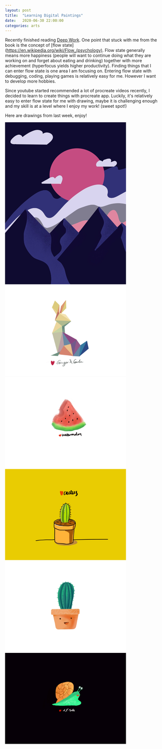 ```yaml
---
layout: post
title:  "Learning Digital Paintings"
date:   2020-06-30 22:00:00
categories: arts
---
```


Recently finished reading [Deep Work](https://www.amazon.com/Deep-Work-Focused-Success-Distracted/dp/1455586692). One point that stuck with me from the book is the concept of [flow state](https://en.wikipedia.org/wiki/Flow_(psychology). Flow state generally means more happiness (people will want to continue doing what they are working on and forget about eating and drinking) together with more achievement (hyperfocus yields higher productivity). Finding
things that I can enter flow state is one area I am focusing on. Entering flow state with debugging, coding, playing games is relatively easy for me. However I want to develop more hobbies.

Since youtube started recommended a lot of procreate videos recently, I decided to learn to create things with procreate app. Luckily, it's relatively easy to enter flow state for me with drawing, maybe it is challenging enough and my skill is at a level where I enjoy my work! (sweet spot!)

Here are drawings from last week, enjoy!

<img src="/assets/IMG_0040.jpg" alt="Mountains and Moon" width="400"/>
<img src="/assets/IMG_0041.jpg" alt="Bunny" width="400"/>
<img src="/assets/IMG_0046.jpg" alt="Watermelon" width="400"/>
<img src="/assets/IMG_0047.jpg" alt="Cactus" width="400"/>
<img src="/assets/IMG_0048.jpg" alt="Cactus 2" width="400"/>
<img src="/assets/Snail.jpg" alt="Snail" width="400"/>
